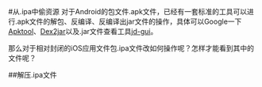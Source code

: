 #从.ipa中偷资源
对于Android的包文件.apk文件，已经有一套标准的工具可以进行.apk文件的解包、反编译、反编译出jar文件的操作，具体可以Google一下[Apktool](http://ibotpeaches.github.io/Apktool/)、[Dex2jar](https://github.com/pxb1988/dex2jar)以及.jar文件查看工具[jd-gui](https://github.com/java-decompiler/jd-gui)。

那么对于相对封闭的iOS应用文件包.ipa文件改如何操作呢？怎样才能看到其中的文件呢？

##解压.ipa文件
